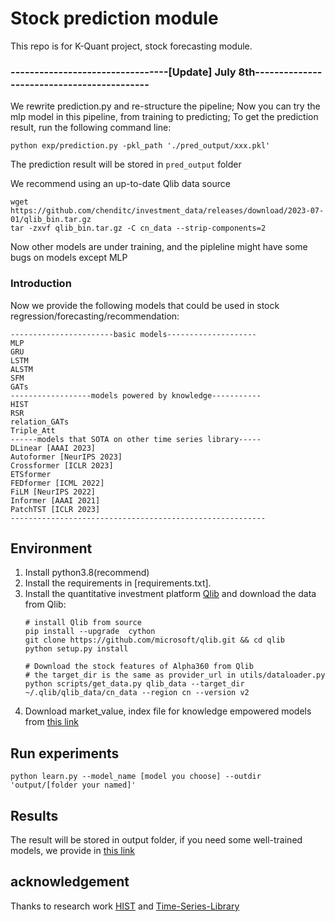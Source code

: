 # Stock prediction module
This repo is for K-Quant project, stock forecasting module.
### ---------------------------------[Update] July 8th-------------------------------------------
We rewrite prediction.py and re-structure the pipeline;
Now you can try the mlp model in this pipeline, from training to predicting;
To get the prediction result, run the following command line:
```commandline
python exp/prediction.py -pkl_path './pred_output/xxx.pkl'
```
The prediction result will be stored in ```pred_output``` folder

We recommend using an up-to-date Qlib data source
```commandline
wget https://github.com/chenditc/investment_data/releases/download/2023-07-01/qlib_bin.tar.gz
tar -zxvf qlib_bin.tar.gz -C cn_data --strip-components=2
```
Now other models are under training, and the pipleline might have some bugs on models except MLP
### Introduction
Now we provide the following models that could be used in stock regression/forecasting/recommendation:
```
-----------------------basic models--------------------
MLP
GRU
LSTM
ALSTM
SFM
GATs
------------------models powered by knowledge-----------
HIST
RSR
relation_GATs
Triple_Att
------models that SOTA on other time series library-----
DLinear [AAAI 2023]
Autoformer [NeurIPS 2023]
Crossformer [ICLR 2023]
ETSformer
FEDformer [ICML 2022]
FiLM [NeurIPS 2022]
Informer [AAAI 2021]
PatchTST [ICLR 2023]
---------------------------------------------------------
```
## Environment
1. Install python3.8(recommend) 
2. Install the requirements in [requirements.txt].
3. Install the quantitative investment platform [Qlib](https://github.com/microsoft/qlib) and download the data from Qlib:
    ```
    # install Qlib from source
    pip install --upgrade  cython
    git clone https://github.com/microsoft/qlib.git && cd qlib
    python setup.py install

    # Download the stock features of Alpha360 from Qlib
    # the target_dir is the same as provider_url in utils/dataloader.py
    python scripts/get_data.py qlib_data --target_dir ~/.qlib/qlib_data/cn_data --region cn --version v2
    ```
4. Download market_value, index file for knowledge empowered models from [this link](https://drive.google.com/file/d/1KBwZ_lX___bYBIHx9VWRzRgLFb8N3-NK/view?usp=sharing)
## Run experiments
    python learn.py --model_name [model you choose] --outdir 'output/[folder your named]'
## Results
The result will be stored in output folder, if you need some well-trained models, we provide in [this link](https://drive.google.com/file/d/1yGHXZDcCgY4AAp_UM_gKXyKo25Atmoft/view?usp=sharing)

## acknowledgement

Thanks to research work [HIST](https://github.com/Wentao-Xu/HIST) and [Time-Series-Library](https://github.com/thuml/Time-Series-Library/)
